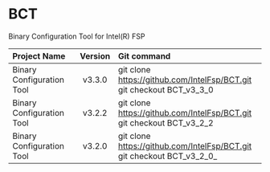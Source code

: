 # BCT
Binary Configuration Tool for Intel(R) FSP


Project Name | Version | Git command
:----------- | :-----: | :----------
Binary Configuration Tool | v3.3.0 | git clone https://github.com/IntelFsp/BCT.git <br /> git checkout BCT_v3_3_0
Binary Configuration Tool | v3.2.2 | git clone https://github.com/IntelFsp/BCT.git <br /> git checkout BCT_v3_2_2
Binary Configuration Tool | v3.2.0 | git clone https://github.com/IntelFsp/BCT.git <br /> git checkout BCT_v3_2_0_

